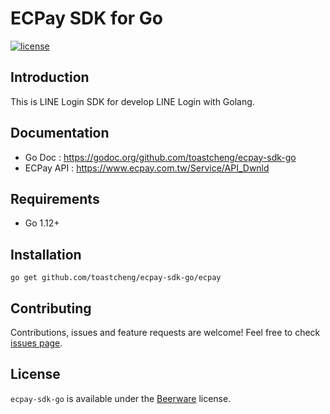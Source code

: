 # ECPay SDK for Go

[![license](https://img.shields.io/badge/license-beer-green)](https://github.com/toastcheng/ecpay/blob/master/LICENSE.md)

## Introduction
This is LINE Login SDK for develop LINE Login with Golang.

## Documentation
* Go Doc : https://godoc.org/github.com/toastcheng/ecpay-sdk-go
* ECPay API : https://www.ecpay.com.tw/Service/API_Dwnld

## Requirements
* Go 1.12+

## Installation
```
go get github.com/toastcheng/ecpay-sdk-go/ecpay
```

## Contributing

Contributions, issues and feature requests are welcome!
Feel free to check [issues page](https://github.com/jinil-ha/line-sdk-go/issues).

## License

`ecpay-sdk-go` is available under the [Beerware](https://github.com/toastcheng/ecpay-sdk-go/blob/master/LICENSE.md) license.
